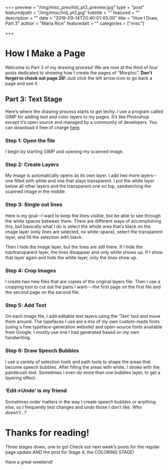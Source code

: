 +++
preview = "/img/misc_prev/hid_pt3_preview.jpg"
type = "post"
featuredpath = "/img/misc/hid_pt3.jpg"
linktitle = ""
featured = ""
description = ""
date = "2018-09-14T20:40:01-05:00"
title = "How I Draw, Part 3"
author = "Maria Rice"
featuredalt = ""
categories = ["misc"]

+++

# How I Make a Page

Welcome to Part 3 of my drawing process!
We are now at the third of four posts dedicated to showing 
how I create the pages of “Morphic”. **Don’t forget to check 
out page 26!** Just click the left arrow icon to go back a 
page and see it. 

## Part 3: Text Stage

Here’s where the drawing process starts to get techy. I use 
a program called GIMP for adding text and color layers to 
my pages. It’s like Photoshop except it’s open source and 
managed by a community of developers. You can download it 
free of charge [here](https://www.gimp.org/).

### Step 1: Open the file

I begin by starting GIMP and opening my scanned image. 

### Step 2: Create Layers

My image is automatically opens as its own layer. I add two 
more layers--one filled with white and one that stays 
transparent. I put the white layer below all other layers 
and the transparent one on top, sandwiching the scanned 
image in the middle. 

### Step 3: Single out lines

Here is my goal--I want to keep the lines visible, but be 
able to see through the white spaces between them. There 
are different ways of accomplishing this, but basically 
what I do is select the whole area that’s black on the 
image layer (only lines are selected, no white-space), 
select the transparent layer, and fill the selection with 
black. 

Then I hide the image layer, but the lines are still there. 
If I hide the top/transparent layer, the lines disappear 
and only white shows up. If I show that layer again and 
hide the white layer, only the lines show up. 

### Step 4: Crop Images

I create two new files that are copies of the original 
layers file. Then I use a cropping tool to cut out the 
parts I want---the first page on the first file and the 
second page on the second file. 

### Step 5: Add Text

On each image file, I add editable text layers using the
‘Text’ tool and move them around. The typefaces I use are a 
mix of my own custom-made fonts (using a free 
typeface-generation website) and open-source fonts 
available from Google. I mostly use one I had generated 
based on my own handwriting.

### Step 6: Draw Speech Bubbles

I use a variety of selection tools and path tools to shape 
the areas that become speech bubbles. After filling the 
areas with white, I stroke with the paintbrush tool. 
Sometimes I even do more than one bubbles layer, to get a 
layering effect.  

### ‘Edit->Undo’ is my friend
Sometimes order matters in the way I create speech bubbles 
or anything else, so I frequently test changes and undo 
those I don’t like. _Who doesn’t…?_

# Thanks for reading!

Three stages down, one to go! Check out next week’s posts 
for the regular page update AND the post for Stage 4, the 
COLORING STAGE!

Have a great weekend!

